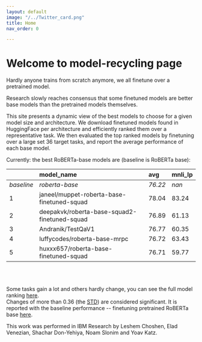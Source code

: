 ```yaml
---
layout: default
image: "/../Twitter_card.png"
title: Home
nav_order: 0

---
```

# Welcome to model-recycling page

Hardly anyone trains from scratch anymore, we all finetune over a pretrained model. 

Research slowly reaches consensus that some finetuned models are better base models than the pretrained models 
themselves.

This site presents a dynamic view of the best models to choose for a given model size and architecture. We download
 finetuned models found in HuggingFace per architecture and efficiently ranked them over a representative task.
 We then evaluated the top ranked models by finetuning over a large set 36 target tasks, and report the average
 performance of each base model.


Currently: the best RoBERTa-base models are (baseline is RoBERTa base):
<br>

|            | model_name                                   | avg     | mnli_lp   |
|:-----------|:---------------------------------------------|:--------|:----------|
| *baseline* | *roberta-base*                               | *76.22* | *nan*     |
| 1          | janeel/muppet-roberta-base-finetuned-squad   | 78.04   | 83.24     |
| 2          | deepakvk/roberta-base-squad2-finetuned-squad | 76.89   | 61.13     |
| 3          | Andranik/TestQaV1                            | 76.77   | 60.35     |
| 4          | luffycodes/roberta-base-mrpc                 | 76.72   | 63.43     |
| 5          | huxxx657/roberta-base-finetuned-squad        | 76.71   | 59.77     |

<br>
<br>


Some tasks gain a lot and others hardly change, you can see the full model ranking [here](roberta_base_table.md).
<br>
Changes of more than 0.36 (the [STD](Roberta-base-Baseline)) are considered significant. It is reported with the baseline performance -- finetuning pretrained RoBERTa base [here](pretrain_scores_table.md).

This work was performed in IBM Research by Leshem Choshen, Elad Venezian, Shachar Don-Yehiya, Noam Slonim and Yoav Katz.
